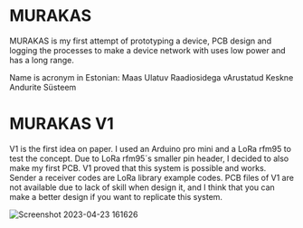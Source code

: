 # MURAKAS
MURAKAS is my first attempt of prototyping a device,  PCB design and logging the processes to make a device network with uses low power and has a long range. 

Name is acronym in Estonian: Maas Ulatuv Raadiosidega vArustatud Keskne Andurite Süsteem

# MURAKAS V1
V1 is the first idea on paper. I used an Arduino pro mini and a LoRa rfm95 to test the concept. Due to LoRa rfm95´s smaller pin header, I decided to also make my first PCB.
V1 proved that this system is possible and works.
Sender a receiver codes are LoRa library example codes.
PCB files of V1 are not available due to lack of skill when design it, and I think that you can make a better design if you want to replicate this system.

![Screenshot 2023-04-23 161626](https://user-images.githubusercontent.com/124153477/233841961-c82d1281-6863-4b54-8369-5c0fcf2402c9.png)
